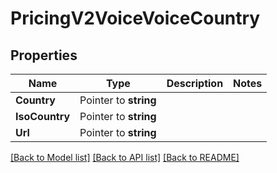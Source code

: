 # PricingV2VoiceVoiceCountry

## Properties

Name | Type | Description | Notes
------------ | ------------- | ------------- | -------------
**Country** | Pointer to **string** |  |
**IsoCountry** | Pointer to **string** |  |
**Url** | Pointer to **string** |  |

[[Back to Model list]](../README.md#documentation-for-models) [[Back to API list]](../README.md#documentation-for-api-endpoints) [[Back to README]](../README.md)


